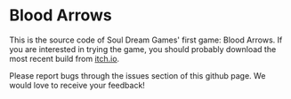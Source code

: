 # Blood Arrows

This is the source code of Soul Dream Games' first game: Blood Arrows. If you are interested in trying the game, you should probably download the most recent build from [itch.io](https://souldream.itch.io/blood-arrows).

Please report bugs through the issues section of this github page. We would love to receive your feedback!
